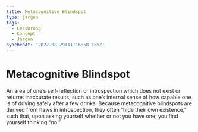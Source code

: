 ```yaml
---
title: Metacognitive Blindspot
type: jargon
tags:
  - LessWrong
  - Concept
  - Jargon
synchedAt: '2022-08-29T11:16:58.185Z'
---
```

# Metacognitive Blindspot



An area of one’s self-reflection or introspection which does not exist or returns inaccurate results, such as one’s internal sense of how capable one is of driving safely after a few drinks. Because metacognitive blindspots are derived from flaws in introspection, they often “hide their own existence,” such that, upon asking yourself whether or not you have one, you find yourself thinking “no.”  
 